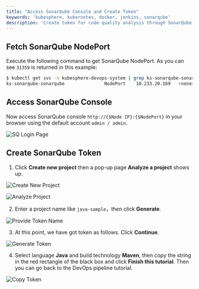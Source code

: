 ```yaml
---
title: "Access SonarQube Console and Create Token"
keywords: 'kubesphere, kubernetes, docker, jenkins, sonarqube'
description: 'Create token for code quality analysis through SonarQube console'
---
```


## Fetch SonarQube NodePort

Execute the following command to get SonarQube NodePort. As you can see `31359` is returned in this example:

```bash
$ kubectl get svc -n kubesphere-devops-system | grep ks-sonarqube-sonarqube
ks-sonarqube-sonarqube               NodePort    10.233.20.169   <none>        9000:31359/TCP   48m
```

## Access SonarQube Console

Now access SonarQube console `http://{$Node IP}:{$NodePort}` in your browser using the default account `admin / admin`.

![SQ Login Page](https://pek3b.qingstor.com/kubesphere-docs/png/20200107003216.png)

## Create SonarQube Token

1. Click **Create new project** then a pop-up page **Analyze a project** shows up.

![Create New Project](https://pek3b.qingstor.com/kubesphere-docs/png/20200107003338.png)

![Analyze Project](https://pek3b.qingstor.com/kubesphere-docs/png/20200107003240.png)

2. Enter a project name like `java-sample`，then click **Generate**.

![Provide Token Name](https://pek3b.qingstor.com/kubesphere-docs/png/20200107003729.png)

3. At this point, we have got token as follows. Click **Continue**.

![Generate Token](https://pek3b.qingstor.com/kubesphere-docs/png/20200107003848.png)

4. Select language **Java** and build technology **Maven**, then copy the string in the red rectangle of the black box and click **Finish this tutorial**. Then you can go back to the DevOps pipeline tutorial.

![Copy Token](https://pek3b.qingstor.com/kubesphere-docs/png/20200107004047.png)
